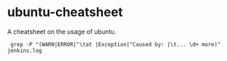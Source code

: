 ubuntu-cheatsheet
===================

A cheatsheet on the usage of ubuntu.
```
 grep -P "(WARN|ERROR|^\tat |Exception|^Caused by: |\t... \d+ more)" jenkins.log 
```
